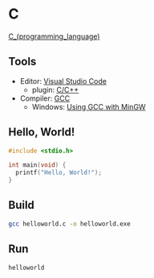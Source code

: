 # C

[C_(programming_language)](https://en.wikipedia.org/wiki/C_(programming_language))

## Tools

+ Editor: [Visual Studio Code](https://code.visualstudio.com/)
  + plugin: [C/C++](https://marketplace.visualstudio.com/items?itemName=ms-vscode.cpptools)
+ Compiler: [GCC](https://gcc.gnu.org/)
  + Windows: [Using GCC with MinGW](https://code.visualstudio.com/docs/cpp/config-mingw)

## Hello, World!

```c
#include <stdio.h>

int main(void) {
  printf("Hello, World!");
}
```

## Build

```bash
gcc helloworld.c -o helloworld.exe
```

## Run

```bash
helloworld
```
